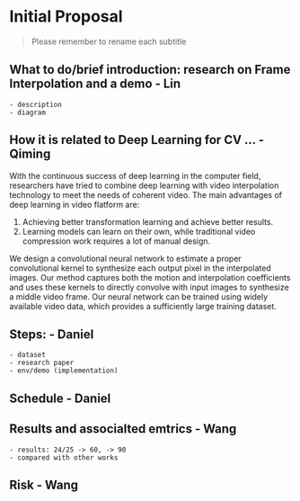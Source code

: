 # Initial Proposal

> Please remember to rename each subtitle 

## What to do/brief introduction: research on Frame Interpolation and a demo - Lin 
    - description
    - diagram  

## How it is related to Deep Learning for CV ...  - Qiming 

With the continuous success of deep learning in the computer field, researchers have tried to combine deep learning with video interpolation technology to meet the needs of coherent video. The main advantages of deep learning in video flatform are:
1. Achieving better transformation learning and achieve better results.
2. Learning models can learn on their own, while traditional video compression work requires a lot of manual design.


We design a convolutional neural network to estimate a proper convolutional kernel to synthesize each output pixel in the interpolated images. Our method captures both the motion and interpolation coefficients and uses these kernels to directly convolve with input images to synthesize a middle video frame. Our neural network can be trained using widely available video data, which provides a sufficiently large training dataset. 


## Steps: - Daniel 
    - dataset 
    - research paper 
    - env/demo (implementation)  

## Schedule - Daniel  

## Results and associalted emtrics - Wang
    - results: 24/25 -> 60, -> 90
    - compared with other works  

## Risk - Wang  